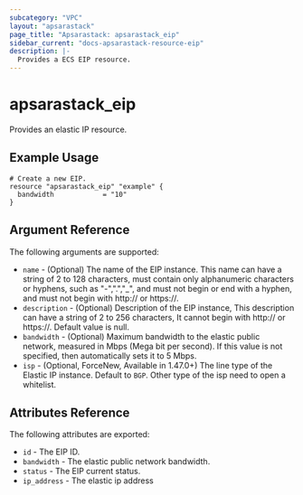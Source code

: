 ```yaml
---
subcategory: "VPC"
layout: "apsarastack"
page_title: "Apsarastack: apsarastack_eip"
sidebar_current: "docs-apsarastack-resource-eip"
description: |-
  Provides a ECS EIP resource.
---
```


# apsarastack\_eip

Provides an elastic IP resource.

## Example Usage

```
# Create a new EIP.
resource "apsarastack_eip" "example" {
  bandwidth            = "10"
}
```

## Argument Reference

The following arguments are supported:

* `name` - (Optional) The name of the EIP instance. This name can have a string of 2 to 128 characters, must contain only alphanumeric characters or hyphens, such as "-",".","_", and must not begin or end with a hyphen, and must not begin with http:// or https://.
* `description` - (Optional) Description of the EIP instance, This description can have a string of 2 to 256 characters, It cannot begin with http:// or https://. Default value is null.
* `bandwidth` - (Optional) Maximum bandwidth to the elastic public network, measured in Mbps (Mega bit per second). If this value is not specified, then automatically sets it to 5 Mbps.
* `isp` - (Optional, ForceNew, Available in 1.47.0+) The line type of the Elastic IP instance. Default to `BGP`. Other type of the isp need to open a whitelist.

## Attributes Reference

The following attributes are exported:

* `id` - The EIP ID.
* `bandwidth` - The elastic public network bandwidth.
* `status` - The EIP current status.
* `ip_address` - The elastic ip address

